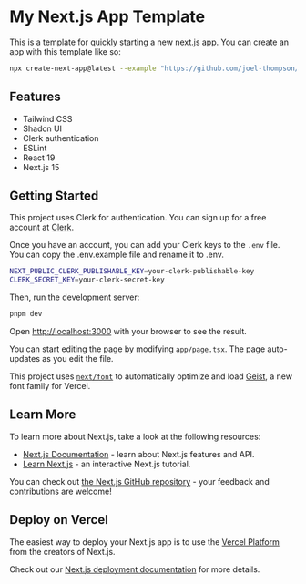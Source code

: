# My Next.js App Template

This is a template for quickly starting a new next.js app. You can create an app with this template like so:

```bash
npx create-next-app@latest --example "https://github.com/joel-thompson/next-app-template" --use-pnpm [your-app-name]
```

## Features

- Tailwind CSS
- Shadcn UI
- Clerk authentication
- ESLint
- React 19
- Next.js 15

## Getting Started

This project uses Clerk for authentication. You can sign up for a free account at [Clerk](https://clerk.com/).

Once you have an account, you can add your Clerk keys to the `.env` file. You can copy the .env.example file and rename it to .env.

```bash
NEXT_PUBLIC_CLERK_PUBLISHABLE_KEY=your-clerk-publishable-key
CLERK_SECRET_KEY=your-clerk-secret-key
```



Then, run the development server:

```bash
pnpm dev
```

Open [http://localhost:3000](http://localhost:3000) with your browser to see the result.

You can start editing the page by modifying `app/page.tsx`. The page auto-updates as you edit the file.

This project uses [`next/font`](https://nextjs.org/docs/app/building-your-application/optimizing/fonts) to automatically optimize and load [Geist](https://vercel.com/font), a new font family for Vercel.

## Learn More

To learn more about Next.js, take a look at the following resources:

- [Next.js Documentation](https://nextjs.org/docs) - learn about Next.js features and API.
- [Learn Next.js](https://nextjs.org/learn) - an interactive Next.js tutorial.

You can check out [the Next.js GitHub repository](https://github.com/vercel/next.js) - your feedback and contributions are welcome!

## Deploy on Vercel

The easiest way to deploy your Next.js app is to use the [Vercel Platform](https://vercel.com/new?utm_medium=default-template&filter=next.js&utm_source=create-next-app&utm_campaign=create-next-app-readme) from the creators of Next.js.

Check out our [Next.js deployment documentation](https://nextjs.org/docs/app/building-your-application/deploying) for more details.
